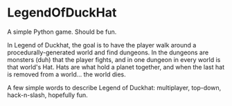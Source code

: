 # LegendOfDuckHat

<p>A simple Python game. Should be fun.</p>

<p>In Legend of Duckhat, the goal is to have the player walk around a procedurally-generated world and find dungeons. In the dungeons are monsters (duh) that the player fights, and in one dungeon in every world is that world's Hat. Hats are what hold a planet together, and when the last hat is removed from a world... the world dies.</p>

<p>A few simple words to describe Legend of Duckhat: multiplayer, top-down, hack-n-slash, hopefully fun.</p>


